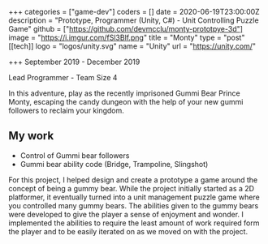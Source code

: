 +++
categories = ["game-dev"]
coders = []
date = 2020-06-19T23:00:00Z
description = "Prototype, Programmer (Unity, C#) - Unit Controlling Puzzle Game"
github = ["https://github.com/devmcclu/monty-prototpye-3d"]
image = "https://i.imgur.com/fSl3Blf.png"
title = "Monty"
type = "post"
[[tech]]
logo = "logos/unity.svg"
name = "Unity"
url = "https://unity.com/"

+++
September 2019 - December 2019

Lead Programmer - Team Size 4

In this adventure, play as the recently imprisoned Gummi Bear Prince Monty, escaping the candy dungeon with the help of your new gummi followers to reclaim your kingdom. 

## My work
* Control of Gummi bear followers
* Gummi bear ability code (Bridge, Trampoline, Slingshot)

For this project, I helped design and create a prototype a game around the concept of being a gummy bear. While the project initially started as a 2D platformer, it eventually turned into a unit management puzzle game where you controlled many gummy bears. The abilities given to the gummy bears were developed to give the player a sense of enjoyment and wonder. I implemented the abilities to require the least amount of work required form the player and to be easily iterated on as we moved on with the project.
